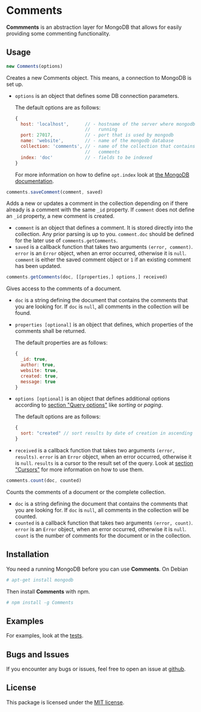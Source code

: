 # Comments

**Commments** is an abstraction layer for MongoDB that allows for easily
providing some commenting functionality.

## Usage

```javascript
new Comments(options)
```

Creates a new Comments object. This means, a connection to MongoDB is set up.

*   `options` is an object that defines some DB connection parameters.

    The default options are as follows:

    ```javascript
    {
      host: 'localhost',      // - hostname of the server where mongodb is
                              //   running
      port: 27017,            // - port that is used by mongodb
      name: 'website',        // - name of the mongodb database
      collection: 'comments', // - name of the collection that contains the
                              //   comments
      index: 'doc'            // - fields to be indexed
    }
    ```

    For more information on how to define `opt.index` look at
    [the MongoDB documentation][mongodb-doc-indexes].

```javascript
comments.saveComment(comment, saved)
```

Adds a new or updates a comment in the collection depending on if there already
is a comment with the same `_id` property. If `comment` does not define an
`_id` property, a new comment is created.

*   `comment` is an object that defines a comment. It is stored directly into
    the collection. Any prior parsing is up to you. `comment.doc` should be
    defined for the later use of `comments.getComments`.
*   `saved` is a callback function that takes two arguments `(error, comment)`.
    `error` is an `Error` object, when an error occurred, otherwise it is
    `null`. `comment` is either the saved comment object or `1` if an existing
    comment has been updated.

```javascript
comments.getComments(doc, [[properties,] options,] received)
```

Gives access to the comments of a document.

*   `doc` is a string defining the document that contains the comments that you
    are looking for. If `doc` is `null`, all comments in the collection will be
    found.
*   `properties [optional]` is an object that defines, which properties of the
    comments shall be returned.

    The default properties are as follows:

    ```javascript
    {
      _id: true,
      author: true,
      website: true,
      created: true,
      message: true
    }
    ```
*   `options [optional]` is an object that defines additional options according
    to [section "Query options"][mongodb-doc-queries] like _sorting_ or
    _paging_.

    The default options are as follows:

    ```javascript
    {
      sort: "created" // sort results by date of creation in ascending order
    }
    ```
*   `received` is a callback function that takes two arguments
    `(error, results)`. `error` is an `Error` object, when an error occurred,
    otherwise it is `null`. `results` is a cursor to the result set of the
    query. Look at [section "Cursors"][mongodb-doc-queries] for more
    information on how to use them.

```javascript
comments.count(doc, counted)
```

Counts the comments of a document or the complete collection.

*   `doc` is a string defining the document that contains the comments that you
    are looking for. If `doc` is `null`, all comments in the collection will be
    counted.
*   `counted` is a callback function that takes two arguments `(error, count)`.
    `error` is an `Error` object, when an error occurred, otherwise it is
    `null`. `count` is the number of comments for the document or in the
    collection.

## Installation

You need a running MongoDB before you can use **Comments**. On Debian

```bash
# apt-get install mongodb
```

Then install **Comments** with npm.

```bash
# npm install -g Comments
```

## Examples

For examples, look at the [tests][test-dir].

## Bugs and Issues

If you encounter any bugs or issues, feel free to open an issue at
[github][issues].

## License

This package is licensed under the
[MIT license][license].

[mongodb-doc-indexes]:https://github.com/christkv/node-mongodb-native/blob/master/docs/indexes.md
[mongodb-doc-queries]:https://github.com/christkv/node-mongodb-native/blob/master/docs/queries.md
[test-dir]:https://github.com/pvorb/node-comments/test
[issues]:https://github.com/pvorb/node-comments/issues
[license]:http://vorb.de/license/mit.html

